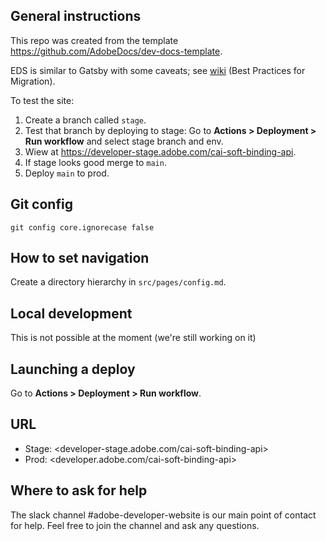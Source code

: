 ## General instructions

This repo was created from the template <https://github.com/AdobeDocs/dev-docs-template>.

EDS is similar to Gatsby with some caveats; see [wiki](https://wiki.corp.adobe.com/x/rYfvxg#DeveloperWebsite--63309052) (Best Practices for Migration).


To test the site:

1. Create a branch called `stage`.
1. Test that branch by deploying to stage: Go to **Actions > Deployment > Run workflow** and select stage branch and env.
1. Wiew at <https://developer-stage.adobe.com/cai-soft-binding-api>.
1. If stage looks good merge to `main`.
1. Deploy `main` to prod.

## Git config

```
git config core.ignorecase false
```

## How to set navigation

Create a directory hierarchy in `src/pages/config.md`.

## Local development

This is not possible at the moment (we're still working on it)

## Launching a deploy

Go to **Actions > Deployment > Run workflow**.

## URL

- Stage: <developer-stage.adobe.com/cai-soft-binding-api>
- Prod: <developer.adobe.com/cai-soft-binding-api>

## Where to ask for help

The slack channel #adobe-developer-website is our main point of contact for help. Feel free to join the channel and ask any questions.
